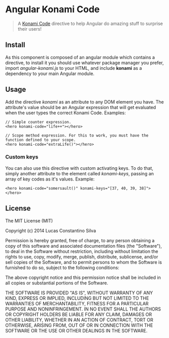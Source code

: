 Angular Konami Code
===================

> A [Konami Code](http://pt.wikipedia.org/wiki/C%C3%B3digo_Konami) directive to help Angular do amazing stuff to surprise their users!

## Install

As this component is composed of an angular module which contains a directive, to install it you should use whatever package manager you prefer, import *angular-konami.js* to your HTML, and include **konami** as a dependency to your main Angular module.

## Usage

Add the directive *konami* as an attribute to any DOM element you have. The attribute's value should be an Angular expression that will get evaluated when the user types the correct Konami Code. Examples:

```
// Simple counter expression.
<hero konami-code="life++"></hero>

// Scope method expression. For this to work, you must have the function defined to your scope.
<hero konami-code="extraLife()"></hero>
```

### Custom keys

You can also use this directive with custom activating keys. To do that, simply another attribute to the element called *konami-keys*, passing an array of key codes as it's values. Example:

```
<hero konami-code="somersault()" konami-keys="[37, 40, 39, 38]"></hero>
```

## License

The MIT License (MIT)

Copyright (c) 2014 Lucas Constantino Silva

Permission is hereby granted, free of charge, to any person obtaining a copy
of this software and associated documentation files (the "Software"), to deal
in the Software without restriction, including without limitation the rights
to use, copy, modify, merge, publish, distribute, sublicense, and/or sell
copies of the Software, and to permit persons to whom the Software is
furnished to do so, subject to the following conditions:

The above copyright notice and this permission notice shall be included in all
copies or substantial portions of the Software.

THE SOFTWARE IS PROVIDED "AS IS", WITHOUT WARRANTY OF ANY KIND, EXPRESS OR
IMPLIED, INCLUDING BUT NOT LIMITED TO THE WARRANTIES OF MERCHANTABILITY,
FITNESS FOR A PARTICULAR PURPOSE AND NONINFRINGEMENT. IN NO EVENT SHALL THE
AUTHORS OR COPYRIGHT HOLDERS BE LIABLE FOR ANY CLAIM, DAMAGES OR OTHER
LIABILITY, WHETHER IN AN ACTION OF CONTRACT, TORT OR OTHERWISE, ARISING FROM,
OUT OF OR IN CONNECTION WITH THE SOFTWARE OR THE USE OR OTHER DEALINGS IN THE
SOFTWARE.
